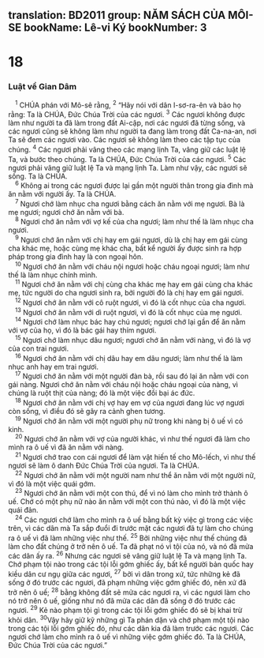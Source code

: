 translation: BD2011
group: NĂM SÁCH CỦA MÔI-SE
bookName: Lê-vi Ký 
bookNumber: 3
-------

<div class="title"><h1>18</h1><h3>Luật về Gian Dâm</h3></div>
<span class="verse le_18_1"> <sup>1</sup> CHÚA phán với Mô-sê rằng, </span>
<span class="verse le_18_2"><sup>2</sup> “Hãy nói với dân I-sơ-ra-ên và bảo họ rằng: Ta là CHÚA, Ðức Chúa Trời của các ngươi. </span>
<span class="verse le_18_3"><sup>3</sup> Các ngươi không được làm như người ta đã làm trong đất Ai-cập, nơi các ngươi đã từng sống, và các ngươi cũng sẽ không làm như người ta đang làm trong đất Ca-na-an, nơi Ta sẽ đem các ngươi vào. Các ngươi sẽ không làm theo các tập tục của chúng. </span>
<span class="verse le_18_4"><sup>4</sup> Các ngươi phải vâng theo các mạng lịnh Ta, vâng giữ các luật lệ Ta, và bước theo chúng. Ta là CHÚA, Ðức Chúa Trời của các ngươi. </span>
<span class="verse le_18_5"><sup>5</sup> Các ngươi phải vâng giữ luật lệ Ta và mạng lịnh Ta. Làm như vậy, các ngươi sẽ sống. Ta là CHÚA.<br/></span>
<span class="verse le_18_6"> <sup>6</sup> Không ai trong các ngươi được lại gần một người thân trong gia đình mà ăn nằm với người ấy. Ta là CHÚA.<br/></span>
<span class="verse le_18_7"> <sup>7</sup> Ngươi chớ làm nhục cha ngươi bằng cách ăn nằm với mẹ ngươi. Bà là mẹ ngươi; ngươi chớ ăn nằm với bà.<br/></span>
<span class="verse le_18_8"> <sup>8</sup> Ngươi chớ ăn nằm với vợ kế của cha ngươi; làm như thế là làm nhục cha ngươi.<br/></span>
<span class="verse le_18_9"> <sup>9</sup> Ngươi chớ ăn nằm với chị hay em gái ngươi, dù là chị hay em gái cùng cha khác mẹ, hoặc cùng mẹ khác cha, bất kể người ấy được sinh ra hợp pháp trong gia đình hay là con ngoại hôn.<br/></span>
<span class="verse le_18_10"> <sup>10</sup> Ngươi chớ ăn nằm với cháu nội ngươi hoặc cháu ngoại ngươi; làm như thế là làm nhục chính mình.<br/></span>
<span class="verse le_18_11"> <sup>11</sup> Ngươi chớ ăn nằm với chị cùng cha khác mẹ hay em gái cùng cha khác mẹ, tức người do cha ngươi sinh ra, bởi người đó là chị hay em gái ngươi.<br/></span>
<span class="verse le_18_12"> <sup>12</sup> Ngươi chớ ăn nằm với cô ruột ngươi, vì đó là cốt nhục của cha ngươi.<br/></span>
<span class="verse le_18_13"> <sup>13</sup> Ngươi chớ ăn nằm với dì ruột ngươi, vì đó là cốt nhục của mẹ ngươi.<br/></span>
<span class="verse le_18_14"> <sup>14</sup> Ngươi chớ làm nhục bác hay chú ngươi; ngươi chớ lại gần để ăn nằm với vợ của họ, vì đó là bác gái hay thím ngươi.<br/></span>
<span class="verse le_18_15"> <sup>15</sup> Ngươi chớ làm nhục dâu ngươi; ngươi chớ ăn nằm với nàng, vì đó là vợ của con trai ngươi.<br/></span>
<span class="verse le_18_16"> <sup>16</sup> Ngươi chớ ăn nằm với chị dâu hay em dâu ngươi; làm như thế là làm nhục anh hay em trai ngươi.<br/></span>
<span class="verse le_18_17"> <sup>17</sup> Ngươi chớ ăn nằm với một người đàn bà, rồi sau đó lại ăn nằm với con gái nàng. Ngươi chớ ăn nằm với cháu nội hoặc cháu ngoại của nàng, vì chúng là ruột thịt của nàng; đó là một việc đồi bại ác đức.<br/></span>
<span class="verse le_18_18"> <sup>18</sup> Ngươi chớ ăn nằm với chị vợ hay em vợ của ngươi đang lúc vợ ngươi còn sống, vì điều đó sẽ gây ra cảnh ghen tương.<br/></span>
<span class="verse le_18_19"> <sup>19</sup> Ngươi chớ ăn nằm với một người phụ nữ trong khi nàng bị ô uế vì có kinh.<br/></span>
<span class="verse le_18_20"> <sup>20</sup> Ngươi chớ ăn nằm với vợ của người khác, vì như thế ngươi đã làm cho mình ra ô uế vì đã ăn nằm với nàng.<br/></span>
<span class="verse le_18_21"> <sup>21</sup> Ngươi chớ trao con cái ngươi để làm vật hiến tế cho Mô-lếch, vì như thế ngươi sẽ làm ô danh Ðức Chúa Trời của ngươi. Ta là CHÚA.<br/></span>
<span class="verse le_18_22"> <sup>22</sup> Ngươi chớ ăn nằm với một người nam như thể ăn nằm với một người nữ, vì đó là một việc quái gớm.<br/></span>
<span class="verse le_18_23"> <sup>23</sup> Ngươi chớ ăn nằm với một con thú, để vì nó làm cho mình trở thành ô uế. Chớ có một phụ nữ nào ăn nằm với một con thú nào, vì đó là một việc quái đản.<br/></span>
<span class="verse le_18_24"> <sup>24</sup> Các ngươi chớ làm cho mình ra ô uế bằng bất kỳ việc gì trong các việc trên, vì các dân mà Ta sắp đuổi đi trước mặt các ngươi đã tự làm cho chúng ra ô uế vì đã làm những việc như thế. </span>
<span class="verse le_18_25"><sup>25</sup> Bởi những việc như thế chúng đã làm cho đất chúng ở trở nên ô uế. Ta đã phạt nó vì tội của nó, và nó đã mửa các dân ấy ra. </span>
<span class="verse le_18_26"><sup>26</sup> Nhưng các ngươi sẽ vâng giữ luật lệ Ta và mạng lịnh Ta. Chớ phạm tội nào trong các tội lỗi gớm ghiếc ấy, bất kể người bản quốc hay kiều dân cư ngụ giữa các ngươi, </span>
<span class="verse le_18_27"><sup>27</sup> bởi vì dân trong xứ, tức những kẻ đã sống ở đó trước các ngươi, đã phạm những việc gớm ghiếc đó, nên xứ đã trở nên ô uế; </span>
<span class="verse le_18_28"><sup>28</sup> bằng không đất sẽ mửa các ngươi ra, vì các ngươi làm cho nó trở nên ô uế, giống như nó đã mửa các dân đã sống ở đó trước các ngươi. </span>
<span class="verse le_18_29"><sup>29</sup> Kẻ nào phạm tội gì trong các tội lỗi gớm ghiếc đó sẽ bị khai trừ khỏi dân. </span>
<span class="verse le_18_30"><sup>30</sup>Vậy hãy giữ kỹ những gì Ta phán dặn và chớ phạm một tội nào trong các tội lỗi gớm ghiếc đó, như các dân kia đã làm trước các ngươi. Các ngươi chớ làm cho mình ra ô uế vì những việc gớm ghiếc đó. Ta là CHÚA, Ðức Chúa Trời của các ngươi.”<br/></span>
